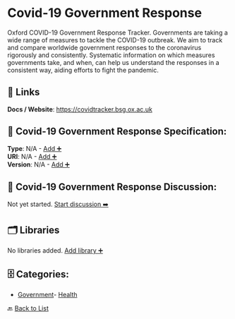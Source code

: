# Covid-19 Government Response

Oxford COVID-19 Government Response Tracker. Governments are taking a wide range of measures to tackle the COVID-19 outbreak. We aim to track and compare worldwide government responses to the coronavirus rigorously and consistently. Systematic information on which measures governments take, and when, can help us understand the responses in a consistent way, aiding efforts to fight the pandemic.

##  🔗 Links
**Docs / Website**: https://covidtracker.bsg.ox.ac.uk

## 🧬 Covid-19 Government Response Specification:
**Type**: N/A - [Add ➕](https://github.com/apis-list/apis-list/edit/main/apis.yaml#L4178)  
**URI**: N/A - [Add ➕](https://github.com/apis-list/apis-list/edit/main/apis.yaml#L4178)  
**Version**: N/A - [Add ➕](https://github.com/apis-list/apis-list/edit/main/apis.yaml#L4178)

## 💬 Covid-19 Government Response Discussion:
Not yet started. [Start discussion ➡️](https://github.com/apis-list/apis-list/discussions/new)

## 🗂️ Libraries

No libraries added. [Add library ➕](https://github.com/apis-list/apis-list/edit/main/apis.yaml#L4178)    


## 🗄️ Categories:
- [Government](https://github.com/apis-list/apis-list#government-)- [Health](https://github.com/apis-list/apis-list#health-)

🔙  [Back to List](https://github.com/apis-list/apis-list)
